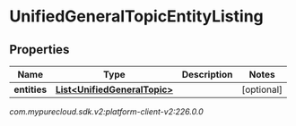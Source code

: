 # UnifiedGeneralTopicEntityListing


## Properties

| Name | Type | Description | Notes |
| ------------ | ------------- | ------------- | ------------- |
| **entities** | [**List&lt;UnifiedGeneralTopic&gt;**](UnifiedGeneralTopic) |  |  [optional] |




_com.mypurecloud.sdk.v2:platform-client-v2:226.0.0_
